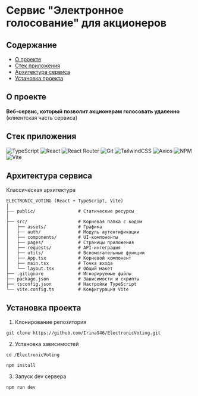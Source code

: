 # Сервис "Электронное голосование" для акционеров

## Содержание
- [О проекте](#о-проекте)
- [Стек приложения](#стек-приложения)
- [Архитектура сервиса](#архитектура-сервиса)
- [Установка проекта](#установка-проекта)

## О проекте
 
**Веб-сервис, который позволит акционерам голосовать удаленно** (клиентская часть сервиса)

## Стек приложения

![TypeScript](https://img.shields.io/badge/typescript-%23007ACC.svg?style=for-the-badge&logo=typescript&logoColor=white) 
![React](https://img.shields.io/badge/react-%2320232a.svg?style=for-the-badge&logo=react&logoColor=%2361DAFB)
![React Router](https://img.shields.io/badge/React_Router-CA4245?style=for-the-badge&logo=react-router&logoColor=white)
![Git](https://img.shields.io/badge/git-%23F05033.svg?style=for-the-badge&logo=git&logoColor=white)
![TailwindCSS](https://img.shields.io/badge/tailwindcss-%2338B2AC.svg?style=for-the-badge&logo=tailwind-css&logoColor=white)
![Axios](https://img.shields.io/badge/Axios-5A29E4.svg?style=for-the-badge&logo=Axios&logoColor=white)
![NPM](https://img.shields.io/badge/NPM-%23CB3837.svg?style=for-the-badge&logo=npm&logoColor=white)
![Vite](https://img.shields.io/badge/vite-%23646CFF.svg?style=for-the-badge&logo=vite&logoColor=white)

## Архитектура сервиса

Классическая архитектура

```
ELECTRONIC_VOTING (React + TypeScript, Vite)
│
├── public/                # Статические ресурсы
│
├── src/                   # Корневая папка с кодом             
│   ├── assets/            # Графика
│   ├── auth/              # Модуль аутентификации
│   ├── components/        # UI-компоненты
│   ├── pages/             # Страницы приложения
│   ├── requests/          # API-интеграция
│   ├── utils/             # Вспомогательные функции
│   ├── App.tsx            # Корневой компонент
│   ├── main.tsx           # Точка входа
│   └── layout.tsx         # Общий макет
├── .gitignore             # Игнорируемые файлы
├── package.json           # Зависимости и скрипты
├── tsconfig.json          # Настройки TypeScript
└── vite.config.ts         # Конфигурация Vite
```

## Установка проекта

1. Клонирование репозитория

```
git clone https://github.com/Irina946/ElectronicVoting.git
```

2. Установка зависимостей

```
cd /ElectronicVoting

npm install
```

3. Запуск dev сервера

```
npm run dev
```
